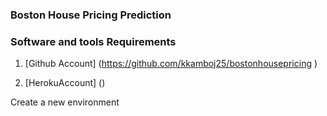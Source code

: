 ### Boston House Pricing Prediction

### Software and tools Requirements

1. [Github Account] (https://github.com/kkamboj25/bostonhousepricing )

2. [HerokuAccount] ()


Create a new environment
